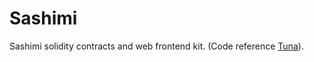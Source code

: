 # Sashimi

Sashimi solidity contracts and web frontend kit. (Code reference [Tuna](https://github.com/sushiswap/sushiswap)).

